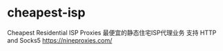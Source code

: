 # cheapest-isp
Cheapest Residential ISP Proxies 最便宜的静态住宅ISP代理业务 支持 HTTP and Socks5 
https://nineproxies.com/
